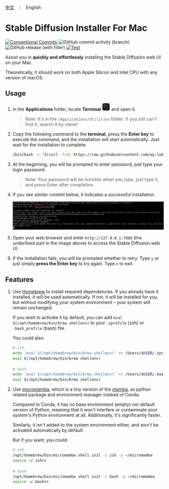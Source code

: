 <p align="left">
    <a href="README_CN.md">中文</a> &nbsp ｜ &nbsp English
</p>

# Stable Diffusion Installer For Mac

[![Conventional Commits](https://img.shields.io/badge/Conventional%20Commits-1.0.0-%23FE5196?logo=conventionalcommits&logoColor=white)](https://conventionalcommits.org) ![GitHub commit activity (branch)](https://img.shields.io/github/commit-activity/t/wy-luke/StableDiffusion-Installer-For-Mac) ![GitHub release (with filter)](https://img.shields.io/github/v/release/wy-luke/StableDiffusion-Installer-For-Mac) [![Test](https://github.com/wy-luke/StableDiffusion-Installer-For-Mac/actions/workflows/test.yml/badge.svg)](https://github.com/wy-luke/StableDiffusion-Installer-For-Mac/actions/workflows/test.yml)

Assist you in **quickly and effortlessly** installing the Stable Diffusion web UI on your Mac.

Theoretically, it should work on both Apple Silicon and Intel CPU with any version of macOS.

## Usage

1. In the **Applications** folder, locate **Terminal** <img src="./images/terminal.png" alt="terminal" width="25"/> and open it.

   > Note: It's in the `/Applications/Utilities` folder. If you still can't find it, search it by name!

2. Copy the following command to the **terminal**, press the **Enter key** to execute the command, and the installation will start automatically. Just wait for the installation to complete.

   ```bash
   /bin/bash -c "$(curl -fsSL https://raw.githubusercontent.com/wy-luke/StableDiffusion-Installer-For-Mac/main/sd-installer.sh)"
   ```

3. At the beginning, you will be prompted to enter password, just type your login password.

   > Note: Your password will be invisible when you type, just type it, and press Enter after completion.

4. If you see similar content below, it indicates a successful installation.

   ![success](images/success.png)

5. Open your web browser and enter `http://127.0.0.1:7860` (the underlined part in the image above) to access the Stable Diffusion web UI.

6. If the installation fails, you will be prompted whether to retry. Type `y` or just simply **press the Enter key** to try again. Type `n` to exit.

## Features

1. Use [Homebrew](https://brew.sh/) to install required dependencies. If you already have it installed, it will be used automatically. If not, it will be installed for you, but without modifying your system environment – your system will remain unchanged.

   If you wish to activate it by default, you can add `eval $(/opt/homebrew/bin/brew shellenv)` to your `.zprofile` (zsh) or `.bash_profile` (bash) file.

   You could also:

   ```bash
   # zsh
   echo 'eval $(/opt/homebrew/bin/brew shellenv)' >> /Users/$USER/.zprofile
   eval $(/opt/homebrew/bin/brew shellenv)

   # bash
   echo 'eval $(/opt/homebrew/bin/brew shellenv)' >> /Users/$USER/.bash_profile
   eval $(/opt/homebrew/bin/brew shellenv)
   ```

2. Use [micromamba](https://mamba.readthedocs.io/en/latest/user_guide/micromamba.html), which is a tiny version of the [mamba](https://mamba.readthedocs.io/en/latest/index.html#), as python related package and environment manager instead of Conda.

   Compared to Conda, it has no base environment (empty) nor default version of Python, meaning that it won't interfere or contaminate your system's Python environment at all. Additionally, it's significantly faster.

   Similarly, it isn't added to the system environment either, and won't be activated automatically by default.

   But if you want, you could:

   ```bash
   # zsh
   /opt/homebrew/bin/micromamba shell init -s zsh -p ~/micromamba
   source ~/.zshrc

   # bash
   /opt/homebrew/bin/micromamba shell init -s bash -p ~/micromamba
   source ~/.bashrc
   ```
